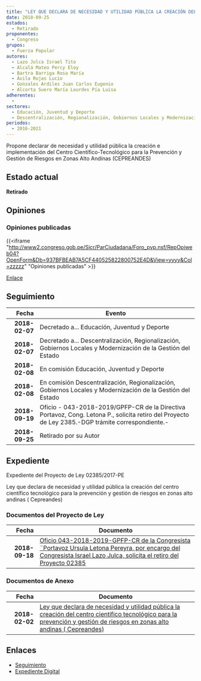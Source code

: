 ```yaml
---
title: "LEY QUE DECLARA DE NECESIDAD Y UTILIDAD PÚBLICA LA CREACIÓN DEL CENTRO CIENTÍFICO TECNOLÓGICO PARA LA PREVENCIÓN Y GESTIÓN DE RIESGOS EN ZONAS ALTO ANDINAS (CEPREANDES)"
date: 2018-09-25
estados: 
  - Retirado
proponentes: 
  - Congreso
grupos: 
  - Fuerza Popular
autores: 
  - Lazo Julca Israel Tito
  - Alcalá Mateo Percy Eloy
  - Bartra Barriga Rosa María
  - Ávila Rojas Lucio
  - Gonzales Ardiles Juan Carlos Eugenio
  - Alcorta Suero María Lourdes Pía Luisa
adherentes: 
  - 
sectores: 
  - Educación, Juventud y Deporte
  - Descentralización, Regionalización, Gobiernos Locales y Modernización de la Gestión del Estado
periodos: 
  - 2016-2021
---
```


Propone declarar de necesidad y utilidad pública la creación e implementación del Centro Científico-Tecnológico para la Prevención y Gestión de Riesgos en Zonas Alto Andinas (CEPREANDES)


## Estado actual

**Retirado**

## Opiniones

### Opiniones publicadas

{{<iframe "http://www2.congreso.gob.pe/Sicr/ParCiudadana/Foro_pvp.nsf/RepOpiweb04?OpenForm&Db=937BFBEAB7A5CF440525822800752E4D&View=yyyy&Col=zzzzz" "Opiniones publicadas" >}}

[Enlace](http://www2.congreso.gob.pe/Sicr/ParCiudadana/Foro_pvp.nsf/RepOpiweb04?OpenForm&Db=937BFBEAB7A5CF440525822800752E4D&View=yyyy&Col=zzzzz)

## Seguimiento

| Fecha | Evento |
|------:|--------|
| **2018-02-07** | Decretado a... Educación, Juventud y Deporte|
| **2018-02-07** | Decretado a... Descentralización, Regionalización, Gobiernos Locales y Modernización de la Gestión del Estado|
| **2018-02-08** | En comisión Educación, Juventud y Deporte|
| **2018-02-08** | En comisión Descentralización, Regionalización, Gobiernos Locales y Modernización de la Gestión del Estado|
| **2018-09-19** | Oficio - 043-2018-2019/GPFP-CR de la Directiva Portavoz, Cong. Letona P., solicita retiro del Proyecto de Ley 2385.-DGP trámite correspondiente.-|
| **2018-09-25** | Retirado por su Autor|


## Expediente

Expediente del Proyecto de Ley 02385/2017-PE

Ley que declara de necesidad y utilidad pública la creación del centro científico tecnológico para la prevención y gestión de riesgos en zonas alto andinas ( Cepreandes)


### Documentos del Proyecto de Ley

| Fecha | Documento |
|------:|--------|
| **2018-09-18** | [Oficio 043-2018-2019-GPFP-CR de la Congresista ¨Portavoz Ursula Letona Pereyra, por encargo del Congresista Israel Lazo Julca, solicita el retiro del Proyecto 02385](http://www.leyes.congreso.gob.pe/Documentos/2016_2021/Oficios/Grupos_Parlamentarios/OFICIO-043-2018-2019-GPFP-CR.pdf) |

### Documentos de Anexo

| Fecha | Documento |
|------:|--------|
| **2018-02-02** | [Ley que declara de necesidad y utilidad pública la creación del centro científico tecnológico para la prevención y gestión de riesgos en zonas alto andinas ( Cepreandes)](http://www.leyes.congreso.gob.pe/Documentos/2016_2021/Proyectos_de_Ley_y_de_Resoluciones_Legislativas/PL0238520180202.pdf) |

## Enlaces 

- [Seguimiento](http://www2.congreso.gob.pe/Sicr/TraDocEstProc/CLProLey2016.nsf/f7fff46988ca05b1052578e100829cc7/94e102688d5f1439052582290004e14f?OpenDocument)
- [Expediente Digital](http://www2.congreso.gob.pe/Sicr/TraDocEstProc/CLProLey2016.nsf/f7fff46988ca05b1052578e100829cc7/94e102688d5f1439052582290004e14f?OpenDocument&Click=05257FB7005EB655.eb71d0cf91d8294e05256cdf006b5706/$Body/0.1C6C)
